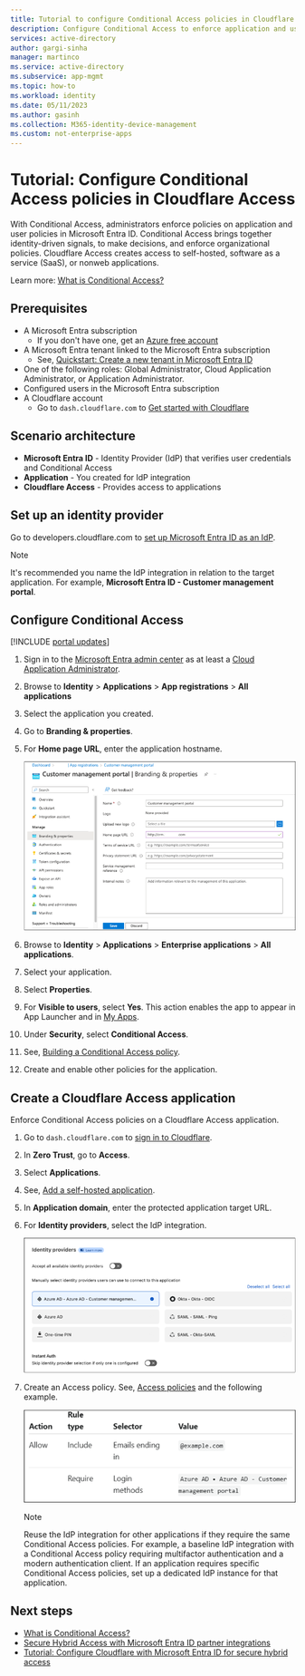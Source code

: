 ```yaml
---
title: Tutorial to configure Conditional Access policies in Cloudflare Access
description: Configure Conditional Access to enforce application and user policies in Cloudflare Access
services: active-directory
author: gargi-sinha
manager: martinco
ms.service: active-directory
ms.subservice: app-mgmt
ms.topic: how-to
ms.workload: identity
ms.date: 05/11/2023
ms.author: gasinh
ms.collection: M365-identity-device-management
ms.custom: not-enterprise-apps
---
```


# Tutorial: Configure Conditional Access policies in Cloudflare Access

With Conditional Access, administrators enforce policies on application and user policies in Microsoft Entra ID. Conditional Access brings together identity-driven signals, to make decisions, and enforce organizational policies. Cloudflare Access creates access to self-hosted, software as a service (SaaS), or nonweb applications.

Learn more: [What is Conditional Access?](../conditional-access/overview.md)

## Prerequisites

* A Microsoft Entra subscription
  * If you don't have one, get an [Azure free account](https://azure.microsoft.com/free/)
* A Microsoft Entra tenant linked to the Microsoft Entra subscription
  * See, [Quickstart: Create a new tenant in Microsoft Entra ID](~/fundamentals/create-new-tenant.md)
* One of the following roles: Global Administrator, Cloud Application Administrator, or Application Administrator.
* Configured users in the Microsoft Entra subscription  
* A Cloudflare account
  * Go to `dash.cloudflare.com` to [Get started with Cloudflare](https://dash.cloudflare.com/sign-up)

## Scenario architecture

* **Microsoft Entra ID** - Identity Provider (IdP) that verifies user credentials and Conditional Access
* **Application** - You created for IdP integration
* **Cloudflare Access** - Provides access to applications

## Set up an identity provider

Go to developers.cloudflare.com to [set up Microsoft Entra ID as an IdP](https://developers.cloudflare.com/cloudflare-one/identity/idp-integration/azuread/#set-up-azure-ad-as-an-identity-provider).

   > [!NOTE]
   > It's recommended you name the IdP integration in relation to the target application. For example, **Microsoft Entra ID - Customer management portal**.

## Configure Conditional Access

[!INCLUDE [portal updates](~/includes/portal-update.md)]

1. Sign in to the [Microsoft Entra admin center](https://entra.microsoft.com) as at least a [Cloud Application Administrator](~/identity/role-based-access-control/permissions-reference.md#cloud-application-administrator). 
2. Browse to **Identity** > **Applications** > **App registrations** > **All applications**
3. Select the application you created.
4. Go to **Branding & properties**.
5. For **Home page URL**, enter the application hostname.

   ![Screenshot of options and entries for branding and properties.](./media/cloudflare-conditional-access-policies/branding-properties.png)

7. Browse to **Identity** > **Applications** > **Enterprise applications** > **All applications**.
8. Select your application.
9. Select **Properties**.
10. For **Visible to users**, select **Yes**. This action enables the app to appear in App Launcher and in [My Apps](https://myapplications.microsoft.com/).
11. Under **Security**, select **Conditional Access**.
12. See, [Building a Conditional Access policy](../conditional-access/concept-conditional-access-policies.md).
13. Create and enable other policies for the application.

## Create a Cloudflare Access application

Enforce Conditional Access policies on a Cloudflare Access application.

1. Go to `dash.cloudflare.com` to [sign in to Cloudflare](https://dash.cloudflare.com/login).
2. In **Zero Trust**, go to **Access**.
3. Select **Applications**.
4. See, [Add a self-hosted application](https://developers.cloudflare.com/cloudflare-one/applications/configure-apps/self-hosted-apps/).
5. In **Application domain**, enter the protected application target URL.
6. For **Identity providers**, select the IdP integration.

   ![Screenshot of the IdP integration selection on Identity providers.](./media/cloudflare-conditional-access-policies/identity-providers.png)

7. Create an Access policy. See, [Access policies](https://developers.cloudflare.com/cloudflare-one/policies/access/) and the following example. 

   ![Screenshot of an example policy.](./media/cloudflare-conditional-access-policies/access-policy-example.png)

   > [!NOTE]
   > Reuse the IdP integration for other applications if they require the same Conditional Access policies. For example, a baseline IdP integration with a Conditional Access policy requiring multifactor authentication and a modern authentication client. If an application requires specific Conditional Access policies, set up a dedicated IdP instance for that application.

## Next steps

* [What is Conditional Access?](../conditional-access/overview.md)
* [Secure Hybrid Access with Microsoft Entra ID partner integrations](secure-hybrid-access-integrations.md)
* [Tutorial: Configure Cloudflare with Microsoft Entra ID for secure hybrid access](cloudflare-integration.md)
